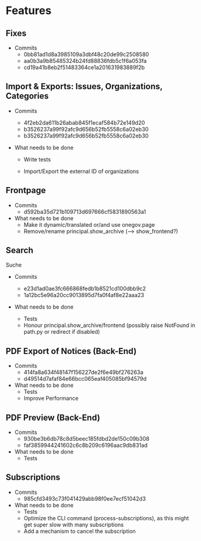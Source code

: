 # Features

## Fixes

- Commits
  - 0bb81ad1d8a3985109a3dbf48c20de99c2508580
  - aa0b3a9b85485324b24fd88836fdb5c1f6a053fa
  - cd19a41b8eb2f51483364ce1a201631983889f2b

## Import & Exports: Issues, Organizations, Categories

- Commits

  - 4f2eb2da611b26abab845f1ecaf584b72e149d20
  - b3526237a99f92afc9d656b52fb5558c6a02eb30
  - b3526237a99f92afc9d656b52fb5558c6a02eb30

- What needs to be done

  - Write tests

  - Import/Export the external ID of organizations

## Frontpage

- Commits
  - d592ba35d721b109713d697666cf5831890563a1
- What needs to be done
  - Make it dynamic/translated or/and use onegov.page
  - Remove/rename principal.show_archive (--> show_frontend?)

## Search

Suche

- Commits
  - e23d1ad0ae3fc666868fedb1b8521cd100dbb9c2
  - 1a12bc5e96a20cc9013895d7fa0f4af8e22aaa23

- What needs to be done
  - Tests
  - Honour principal.show_archive/frontend (possibly raise NotFound in path.py or redirect if disabled)

## PDF Export of Notices (Back-End) 

- Commits
  - 414fa8a634f48147f156227de2f6e49bf276263a
  - d49514d7afaf84e66bcc065eaf405085bf94579d
- What needs to be done
  - Tests
  - Improve Performance

## PDF Preview (Back-End)

- Commits
  - 930be3b6db78c8d5beec185fdbd2de150c09b308
  - faf3859944241602c6c8b209c6196aac9db831ad
- What needs to be done
  - Tests

## Subscriptions

- Commits
  - 985cfd3493c73f041429abb98f0ee7ecf51042d3
- What needs to be done
  - Tests
  - Optimize the CLI command (process-subscriptions), as this might get super slow with many subscriptions
  - Add a mechanism to cancel the subscription